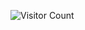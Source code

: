 
![Visitor Count](https://profile-counter.glitch.me/{bhaskar0555}/count.svg)

<!---
BHASKAR0555/BHASKAR0555 is a ✨ special ✨ repository because its `README.md` (this file) appears on your GitHub profile.
You can click the Preview link to take a look at your changes.
--->
